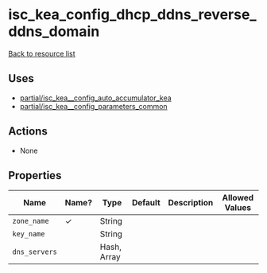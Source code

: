 # isc_kea_config_dhcp_ddns_reverse_ddns_domain

[Back to resource list](README.md#resources)

## Uses

- [partial/isc_kea__config_auto_accumulator_kea](partial/isc_kea__config_auto_accumulator_kea.md)
- [partial/isc_kea__config_parameters_common](partial/isc_kea__config_parameters_common.md)

## Actions

- None

## Properties

| Name          | Name? | Type        | Default | Description | Allowed Values |
| ------------- | ----- | ----------- | ------- | ----------- | -------------- |
| `zone_name`   | ✓     | String      |         |             |                |
| `key_name`    |       | String      |         |             |                |
| `dns_servers` |       | Hash, Array |         |             |                |
